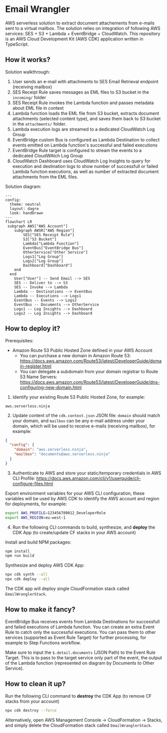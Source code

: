 # Email Wrangler

AWS serverless solution to extract document attachements from e-mails sent to a virtual mailbox. The solution relies on integration of following AWS services: SES + S3 + Lambda + EventBridge + CloudWatch. This repository is an AWS Cloud Development Kit (AWS CDK) application written in TypeScript.

## How it works?

Solution walkthrough:

1. User sends an e-mail with attachments to SES Email Retrieval endpoint (receiving mailbox)
2. SES Receipt Rule saves messages as EML files to S3 bucket in the `incoming/` folder
3. SES Receipt Rule invokes the Lambda function and passes metadata about EML file in context
4. Lambda function loads the EML file from S3 bucket, extracts document attachments (selected content type), and saves them back to S3 bucket in the `attachments/` folder.
5. Lambda execution logs are streamed to a dedicated CloudWatch Log Group
6. EventBridge custom Bus is configured as Lambda Destination to collect events emitted on Lambda function's successful and failed executions
7. EventBridge Rule target is configured to stream the events to a dedicated CloudWAtch Log Group
8. CloudWatch Dashboard uses CloudWatch Log Insights to query for execution and destination logs to show number of successfull or failed Lambda function executions, as well as number of extracted document attachments from the EML files.

Solution diagram:

```mermaid
---
config:
  theme: neutral
  layout: dagre
  look: handDrawn
---
flowchart LR
 subgraph AWS["AWS Account"]
    subgraph AWSR["AWS Region"]
        SES["SES Receipt Rule"]
        S3["S3 Bucket"]
        Lambda["Lambda Function"]
        EventBus["EventBridge Bus"]
        OtherService["Other Service"]
        Logs1["Log Group"]
        Logs2["Log Group"]
        Dashboard["Dashboard"]
    end
  end
    User["User"] -- Send Email --> SES
    SES -- Deliver to --> S3
    SES -- Invoke --> Lambda
    Lambda -- Destinations --> EventBus
    Lambda -- Executions --> Logs1
    EventBus -- Events --> Logs2
    EventBus -- Documents --> OtherService
    Logs1 -- Log Insights --> Dashboard
    Logs2 -- Log Insights --> Dashboard
```

## How to deploy it?

Prerequisites:

- Amazon Route 53 Public Hosted Zone defined in your AWS Account
  - You can purchase a new domain in Amazon Route 53: https://docs.aws.amazon.com/Route53/latest/DeveloperGuide/domain-register.html 
  - You can delegate a subdomain from your domain registrar to Route 53 Name Servers: https://docs.aws.amazon.com/Route53/latest/DeveloperGuide/dns-configuring-new-domain.html

1. Identify your existing Route 53 Public Hosted Zone, for example: 

```
aws.serverless.ninja
```

2. Update content of the `cdk.context.json` JSON file: `domain` should match your domain, and `mailbox` can be any e-mail address under your domain, which will be used to receive e-mails (receiving mailbox), for example:

```json
{
  "config": {
    "domain": "aws.serverless.ninja",
    "mailbox": "documents@aws.serverless.ninja"
  }
}
```

3. Authenticate to AWS and store your static/temporary credentials in AWS CLI Profile: https://docs.aws.amazon.com/cli/v1/userguide/cli-configure-files.html

Export environment variables for your AWS CLI configuration, these variables will be used by AWS CDK to identify the AWS account and region for deployments, for example:

```bash
export AWS_PROFILE=123456789012_DeveloperRole
export AWS_REGION=eu-west-1
```

4. Run the following CLI commands to build, synthesize, and **deploy** the CDK App (to create/update CF stacks in your AWS account)

Install and build NPM packages:

```bash
npm install
npm run build
```

Synthesize and deploy AWS CDK App:

```bash
npx cdk synth --all
npx cdk deploy --all
```

The CDK app will deploy single CloudFormation stack called `EmailWranglerStack`.

## How to make it fancy?

EventBridge Bus receives events from Lambda Destinations for successfull and failed executions of Lambda function. You can create an extra Event Rule to catch only the successful executions. You can pass them to other services (supported as Event Rule Target) for further processing, for example to Step Functions workflow.

Make sure to input the `$.detail.documents` (JSON Path) to the Event Rule Target. This is to pass to the target service only part of the event, the output of the Lambda function (represented on diagram by Documents to Other Service).

## How to clean it up?

Run the following CLI command to **destroy** the CDK App (to remove CF stacks from your account)

```bash
npx cdk destroy --force
```

Alternatively, open AWS Management Console -> CloudFormation -> Stacks, and simply delete the CloudFormation stack called `EmailWranglerStack`.
